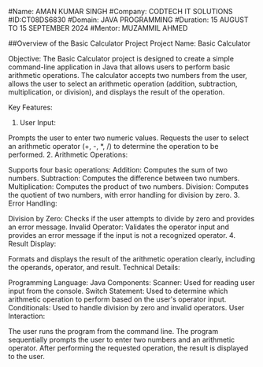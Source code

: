 #Name: AMAN KUMAR SINGH
#Company: CODTECH IT SOLUTIONS
#ID:CT08DS6830
#Domain: JAVA PROGRAMMING
#Duration: 15 AUGUST TO 15 SEPTEMBER 2024
#Mentor: MUZAMMIL AHMED



##Overview of the Basic Calculator Project
Project Name: Basic Calculator

Objective:
The Basic Calculator project is designed to create a simple command-line application in Java that allows users to perform basic arithmetic operations. The calculator accepts two numbers from the user, allows the user to select an arithmetic operation (addition, subtraction, multiplication, or division), and displays the result of the operation.

Key Features:

1. User Input:

Prompts the user to enter two numeric values.
Requests the user to select an arithmetic operator (+, -, *, /) to determine the operation to be performed.
2. Arithmetic Operations:

Supports four basic operations:
Addition: Computes the sum of two numbers.
Subtraction: Computes the difference between two numbers.
Multiplication: Computes the product of two numbers.
Division: Computes the quotient of two numbers, with error handling for division by zero.
3. Error Handling:

Division by Zero: Checks if the user attempts to divide by zero and provides an error message.
Invalid Operator: Validates the operator input and provides an error message if the input is not a recognized operator.
4. Result Display:

Formats and displays the result of the arithmetic operation clearly, including the operands, operator, and result.
Technical Details:

Programming Language: Java
Components:
Scanner: Used for reading user input from the console.
Switch Statement: Used to determine which arithmetic operation to perform based on the user's operator input.
Conditionals: Used to handle division by zero and invalid operators.
User Interaction:

The user runs the program from the command line.
The program sequentially prompts the user to enter two numbers and an arithmetic operator.
After performing the requested operation, the result is displayed to the user.
